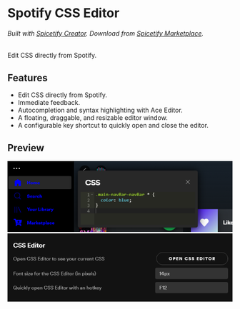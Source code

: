 # Spotify CSS Editor
###### Built with [Spicetify Creator](https://github.com/FlafyDev/spicetify-creator). Download from [Spicetify Marketplace](https://github.com/CharlieS1103/spicetify-marketplace).
Edit CSS directly from Spotify.  


## Features
- Edit CSS directly from Spotify.
- Immediate feedback.
- Autocompletion and syntax highlighting with Ace Editor.
- A floating, draggable, and resizable editor window.
- A configurable key shortcut to quickly open and close the editor.

## Preview
![preview1](/preview/preview1.png)
![preview2 (in Spotify's settings)](/preview/preview2.png)
